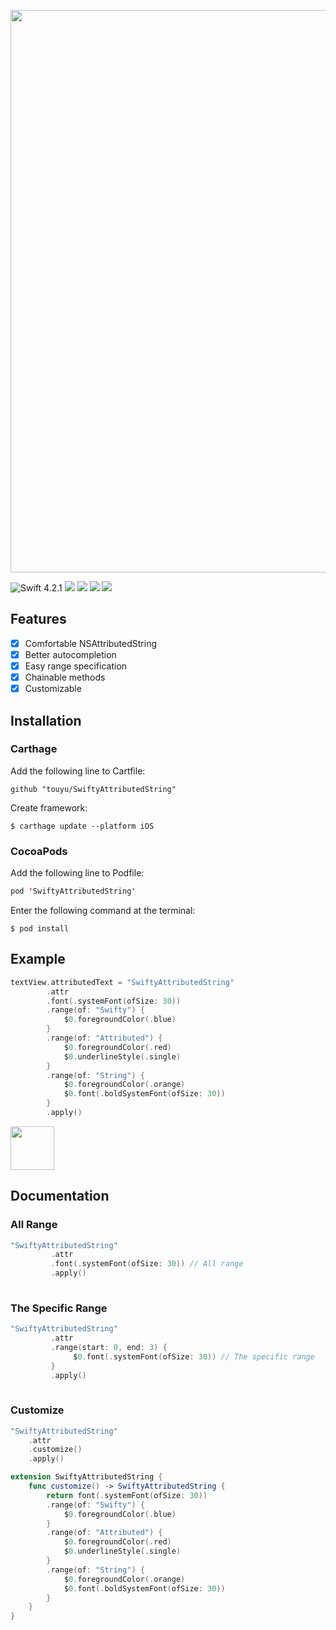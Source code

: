 <p align="center">
  <img src="https://github.com/touyu/SwiftyAttributedString/blob/assets/logo.png" width=900>
</p>

![Swift 4.2.1](https://img.shields.io/badge/Swift-4.2.1-orange.svg)
<img src="https://img.shields.io/badge/platforms-iOS-lightgrey.svg">
<img src="https://img.shields.io/badge/pod-v4.3.1-blue.svg">
<a href="https://github.com/Carthage/Carthage/"><img src="https://img.shields.io/badge/Carthage-compatible-4BC51D.svg?style=flat"></a>
<img src="https://img.shields.io/badge/license-MIT-blue.svg">

## Features
- [x] Comfortable NSAttributedString
- [x] Better autocompletion
- [x] Easy range specification
- [x] Chainable methods
- [x] Customizable

## Installation

### Carthage
Add the following line to Cartfile:
```
github "touyu/SwiftyAttributedString"
```

Create framework:

```
$ carthage update --platform iOS
```

### CocoaPods
Add the following line to Podfile:
```swift
pod 'SwiftyAttributedString'
```

Enter the following command at the terminal:
```
$ pod install
```

## Example

```swift
textView.attributedText = "SwiftyAttributedString"
        .attr
        .font(.systemFont(ofSize: 30))
        .range(of: "Swifty") {
            $0.foregroundColor(.blue)
        }
        .range(of: "Attributed") {
            $0.foregroundColor(.red)
            $0.underlineStyle(.single)
        }
        .range(of: "String") {
            $0.foregroundColor(.orange)
            $0.font(.boldSystemFont(ofSize: 30))
        }
        .apply()
```                        

<img src="https://github.com/touyu/SwiftyAttributedString/blob/assets/001.png" height=70>

## Documentation

### All Range

```swift
"SwiftyAttributedString"
         .attr
         .font(.systemFont(ofSize: 30)) // All range
         .apply()
  
```

### The Specific Range

```swift
"SwiftyAttributedString"
         .attr
         .range(start: 0, end: 3) {
              $0.font(.systemFont(ofSize: 30)) // The specific range
         }
         .apply()
  
```

### Customize

```swift
"SwiftyAttributedString"
    .attr
    .customize()
    .apply()

extension SwiftyAttributedString {
    func customize() -> SwiftyAttributedString {
        return font(.systemFont(ofSize: 30))
        .range(of: "Swifty") {
            $0.foregroundColor(.blue)
        }
        .range(of: "Attributed") {
            $0.foregroundColor(.red)
            $0.underlineStyle(.single)
        }
        .range(of: "String") {
            $0.foregroundColor(.orange)
            $0.font(.boldSystemFont(ofSize: 30))
        }
    }
}
```

